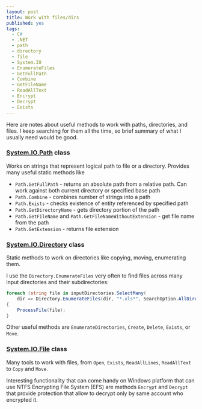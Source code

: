 ```yaml
---
layout: post
title: Work with files/dirs
published: yes
tags:
  - C#
  - .NET
  - path
  - directory
  - file
  - System.IO
  - EnumerateFiles
  - GetFullPath
  - Combine
  - GetFileName
  - ReadAllText
  - Encrypt
  - Decrypt
  - Exists
---
```

Here are notes about useful methods to work with paths, directories, and files. I keep searching for them all the time, so brief summary of what I usually need would be good.

### [System.IO.Path][1] class

Works on strings that represent logical path to file or a directory. Provides many useful static methods like

 - `Path.GetFullPath` - returns an absolute path from a relative path. Can work against both current directory or specified base path
 - `Path.Combine` - combines number of strings into a path
 - `Path.Exists` - checks existence of entity referenced by specified path
 - `Path.GetDirectoryName` - gets directory portion of the path
 - `Path.GetFileName` and `Path.GetFileNameWithoutExtension` - get file name from the path
 - `Path.GetExtension` - returns file extension

### [System.IO.Directory][2] class

Static methods to work on directories like copying, moving, enumerating them.

I use the `Directory.EnumerateFiles` very often to find files across many input directories and their subdirectories:

```c#
foreach (string file in inputDirectories.SelectMany(
    dir => Directory.EnumerateFiles(dir, "*.xls*", SearchOption.AllDirectories)))
{
    ProcessFile(file);
}
```

Other useful methods are `EnumerateDirectories`, `Create`, `Delete`, `Exists`, or `Move`.  

### [System.IO.File][3] class

Many tools to work with files, from `Open`, `Exists`, `ReadAllLines`, `ReadAllText` to `Copy` and `Move`. 

Interesting functionality that can come handy on Windows platform that can use NTFS Encrypting File System (EFS) are methods `Encrypt` and `Decrypt` that provide protection that allow to decrypt only by same account who encrypted it.

[1]: https://learn.microsoft.com/en-us/dotnet/api/system.io.path?view=net-7.0
[2]: https://learn.microsoft.com/en-us/dotnet/api/system.io.directory?view=net-7.0
[3]: https://learn.microsoft.com/en-us/dotnet/api/system.io.file?view=net-7.0
